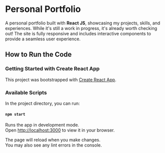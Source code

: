 # Personal Portfolio

A personal portfolio built with **React JS**, showcasing my projects, skills, and experiences. While it's still a work in progress, it's already worth checking out! The site is fully responsive and includes interactive components to provide a seamless user experience.

## How to Run the Code

### Getting Started with Create React App

This project was bootstrapped with [Create React App](https://github.com/facebook/create-react-app).

### Available Scripts

In the project directory, you can run:

#### `npm start`

Runs the app in development mode.  
Open [http://localhost:3000](http://localhost:3000) to view it in your browser.

The page will reload when you make changes.  
You may also see any lint errors in the console.
